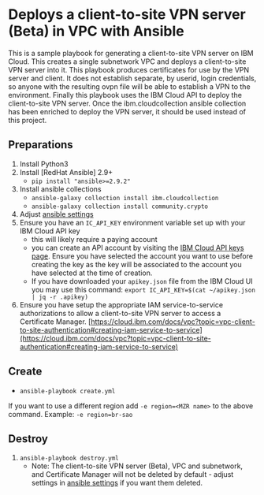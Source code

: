 # Deploys a client-to-site VPN server (Beta) in VPC with Ansible

This is a sample playbook for generating a client-to-site VPN server on IBM Cloud. This creates a single subnetwork VPC
and deploys a client-to-site VPN server into it. This playbook produces certificates for use by the VPN server and client.
It does not establish separate, by userid, login credentials, so anyone with the resulting ovpn file will be able to
establish a VPN to the environment. Finally this playbook uses the IBM Cloud API to deploy the client-to-site VPN server.
Once the ibm.cloudcollection ansible collection has been enriched to deploy the VPN server, it should be used instead of this
project.

## Preparations

1. Install Python3
2. Install [RedHat Ansible] 2.9+
   - `pip install "ansible>=2.9.2"`
3. Install ansible collections
   - `ansible-galaxy collection install ibm.cloudcollection`
   - `ansible-galaxy collection install community.crypto`
4. Adjust [ansible settings](group_vars/all.yml)
5. Ensure you have an `IC_API_KEY` environment variable set up with your
   IBM Cloud API key
    - this will likely require a paying account
    - you can create an API account by visiting the [IBM Cloud API keys page](https://cloud.ibm.com/iam/apikeys). Ensure you have
      selected the account you want to use before creating the key as the key will be associated to the account you have selected
      at the time of creation.
    - If you have downloaded your `apikey.json` file from the IBM Cloud UI you may use this command:
      `export IC_API_KEY=$(cat ~/apikey.json | jq -r .apikey)`
6. Ensure you have setup the appropriate IAM service-to-service authorizations to allow a client-to-site VPN server to access a
  Certificate Manager. [https://cloud.ibm.com/docs/vpc?topic=vpc-client-to-site-authentication#creating-iam-service-to-service](https://cloud.ibm.com/docs/vpc?topic=vpc-client-to-site-authentication#creating-iam-service-to-service)

## Create

- `ansible-playbook create.yml`

If you want to use a different region add `-e region=<MZR name>` to the above command. Example: `-e region=br-sao`

## Destroy

1. `ansible-playbook destroy.yml`
   - Note: The client-to-site VPN server (Beta), VPC and subnetwork, and Certificate Manager will not be deleted by default - adjust settings in [ansible settings](group_vars/all.yml)
   if you want them deleted.
